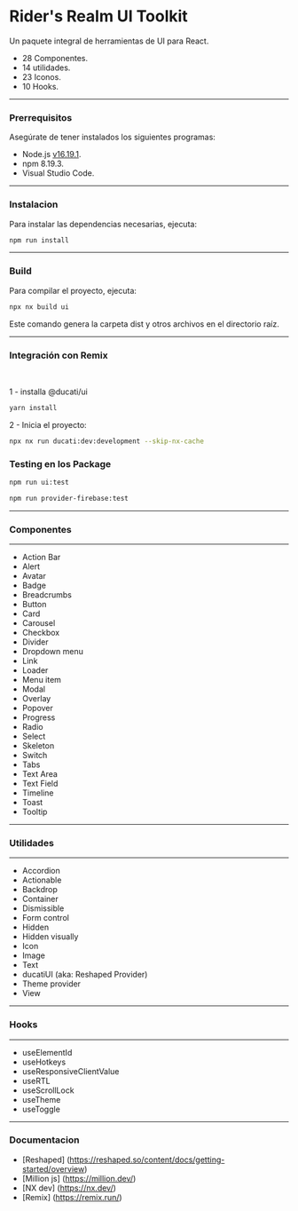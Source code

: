 # Rider's Realm UI Toolkit

Un paquete integral de herramientas de UI para React.

- 28 Componentes.<br>
- 14 utilidades.<br>
- 23 Iconos.<br>
- 10 Hooks.<br>
<hr>

### Prerrequisitos

Asegúrate de tener instalados los siguientes programas:

- Node.js [v16.19.1](https://nodejs.org/dist/v16.19.1/).
- npm 8.19.3.
- Visual Studio Code.
<hr>

### Instalacion

Para instalar las dependencias necesarias, ejecuta:

```sh
npm run install
```

<hr>

### Build

Para compilar el proyecto, ejecuta:

```sh
npx nx build ui
```

Este comando genera la carpeta dist y otros archivos en el directorio raíz.

<hr>

### Integración con Remix

<br>

1 - installa @ducati/ui
<br>

```sh
yarn install
```

2 - Inicia el proyecto:
<br>

```sh
npx nx run ducati:dev:development --skip-nx-cache

```

### Testing en los Package

```sh
npm run ui:test
```

```sh
npm run provider-firebase:test
```

<hr>

### Componentes

<hr>

- Action Bar
- Alert
- Avatar
- Badge
- Breadcrumbs
- Button
- Card
- Carousel
- Checkbox
- Divider
- Dropdown menu
- Link
- Loader
- Menu item
- Modal
- Overlay
- Popover
- Progress
- Radio
- Select
- Skeleton
- Switch
- Tabs
- Text Area
- Text Field
- Timeline
- Toast
- Tooltip
<hr>

### Utilidades

<hr>

- Accordion
- Actionable
- Backdrop
- Container
- Dismissible
- Form control
- Hidden
- Hidden visually
- Icon
- Image
- Text
- ducatiUI (aka: Reshaped Provider)
- Theme provider
- View
<hr>

### Hooks

<hr>

- useElementId
- useHotkeys
- useResponsiveClientValue
- useRTL
- useScrollLock
- useTheme
- useToggle

<hr>

### Documentacion

- [Reshaped] (https://reshaped.so/content/docs/getting-started/overview)
- [Million js] (https://million.dev/)
- [NX dev] (https://nx.dev/)
- [Remix] (https://remix.run/)
